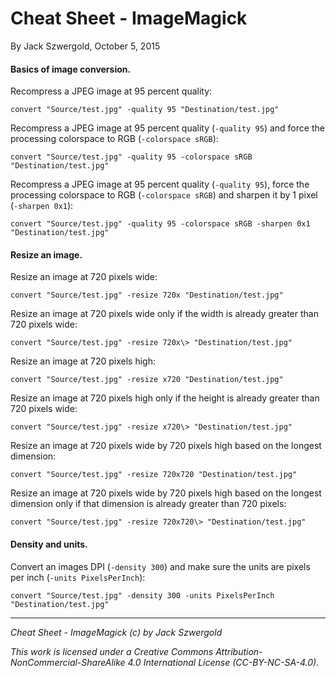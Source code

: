 # Cheat Sheet - ImageMagick

By Jack Szwergold, October 5, 2015

#### Basics of image conversion.

Recompress a JPEG image at 95 percent quality:

	convert "Source/test.jpg" -quality 95 "Destination/test.jpg"

Recompress a JPEG image at 95 percent quality (`-quality 95`) and force the processing colorspace to RGB (`-colorspace sRGB`):

	convert "Source/test.jpg" -quality 95 -colorspace sRGB "Destination/test.jpg"

Recompress a JPEG image at 95 percent quality (`-quality 95`), force the processing colorspace to RGB (`-colorspace sRGB`) and sharpen it by 1 pixel (`-sharpen 0x1`):

	convert "Source/test.jpg" -quality 95 -colorspace sRGB -sharpen 0x1 "Destination/test.jpg"

#### Resize an image.

Resize an image at 720 pixels wide:

    convert "Source/test.jpg" -resize 720x "Destination/test.jpg"

Resize an image at 720 pixels wide only if the width is already greater than 720 pixels wide:

    convert "Source/test.jpg" -resize 720x\> "Destination/test.jpg"

Resize an image at 720 pixels high:

    convert "Source/test.jpg" -resize x720 "Destination/test.jpg"

Resize an image at 720 pixels high only if the height is already greater than 720 pixels wide:

    convert "Source/test.jpg" -resize x720\> "Destination/test.jpg"

Resize an image at 720 pixels wide by 720 pixels high based on the longest dimension:

    convert "Source/test.jpg" -resize 720x720 "Destination/test.jpg"

Resize an image at 720 pixels wide by 720 pixels high based on the longest dimension only if that dimension is already greater than 720 pixels:

    convert "Source/test.jpg" -resize 720x720\> "Destination/test.jpg"

#### Density and units.

Convert an images DPI (`-density 300`) and make sure the units are pixels per inch (`-units PixelsPerInch`):

    convert "Source/test.jpg" -density 300 -units PixelsPerInch "Destination/test.jpg"

***

*Cheat Sheet - ImageMagick (c) by Jack Szwergold*

*This work is licensed under a Creative Commons Attribution-NonCommercial-ShareAlike 4.0 International License (CC-BY-NC-SA-4.0).*

